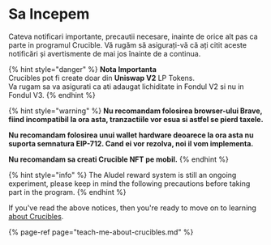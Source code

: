 # Sa Incepem

Cateva notificari importante, precautii necesare, inainte de orice alt pas ca parte in programul Crucible. Vă rugăm să asigurați-vă că ați citit aceste notificări și avertismente de mai jos înainte de a continua. 

{% hint style="danger" %}
**Nota Importanta**  
Crucibles pot fi create doar din **Uniswap V2** LP Tokens.  
Va rugam sa va asigurati ca ati adaugat lichiditate in Fondul V2 si nu in Fondul V3.
{% endhint %}

{% hint style="warning" %}
 **Nu recomandam folosirea browser-ului Brave, fiind incompatibil la ora asta, tranzactiile vor esua si astfel se pierd taxele.**

**Nu recomandam folosirea unui wallet hardware deoarece la ora asta nu suporta semnatura EIP-712. Cand ei vor rezolva, noi il vom implementa.**

**Nu recomandam sa creati Crucible NFT pe mobil.**
{% endhint %}

{% hint style="info" %}
The Aludel reward system is still an ongoing experiment, please keep in mind the following precautions before taking part in the program.
{% endhint %}

If you've read the above notices, then you're ready to move on to learning [about Crucibles](teach-me-about-crucibles.md).

{% page-ref page="teach-me-about-crucibles.md" %}



